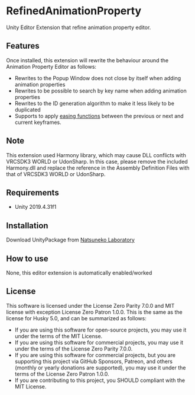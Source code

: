 # RefinedAnimationProperty

Unity Editor Extension that refine animation property editor.

## Features

Once installed, this extension will rewrite the behaviour around the Animation Property Editor as follows:

- Rewrites to the Popup Window does not close by itself when adding animation properties
- Rewrites to be possible to search by key name when adding animation properties
- Rewrites to the ID generation algorithm to make it less likely to be duplicated
- Supports to apply [easing functions](https://easings.net/) between the previous or next and current keyframes.

## Note

This extension used Harmony library, which may cause DLL conflicts with VRCSDK3 WORLD or UdonSharp.
In this case, please remove the included Harmony.dll and replace the reference in the Assembly Definition Files with that of VRCSDK3 WORLD or UdonSharp.

## Requirements

- Unity 2019.4.31f1

## Installation

Download UnityPackage from [Natsuneko Laboratory](https://natsuneko.moe)

## How to use

None, this editor extension is automatically enabled/worked

## License

This software is licensed under the License Zero Parity 7.0.0 and MIT license with exception License Zero Patron 1.0.0.
This is the same as the license for Husky 5.0, and can be summarized as follows:

- If you are using this software for open-source projects, you may use it under the terms of the MIT License.
- If you are using this software for commercial projects, you may use it under the terms of the License Zero Parity 7.0.0.
- If you are using this software for commercial projects, but you are supporting this project via GitHub Sponsors, Patreon, and others (monthly or yearly donations are supported), you may use it under the terms of the License Zero Patron 1.0.0.
- If you are contributing to this project, you SHOULD compliant with the MIT License.
